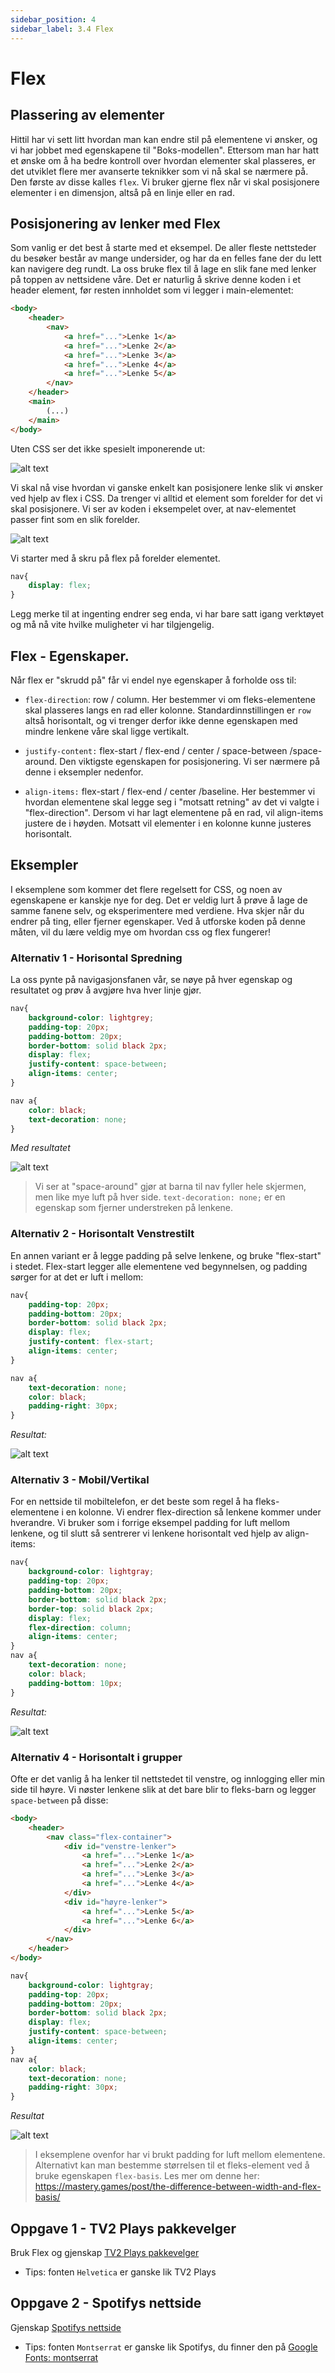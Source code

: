```yaml
---
sidebar_position: 4
sidebar_label: 3.4 Flex
---
```


# Flex

## Plassering av elementer

Hittil har vi sett litt hvordan man kan endre stil på elementene vi ønsker, og vi har jobbet med egenskapene til "Boks-modellen". Ettersom man har hatt et ønske om å ha bedre kontroll over hvordan elementer skal plasseres, er det utviklet flere mer avanserte teknikker som vi nå skal se nærmere på. Den første av disse kalles `flex`. Vi bruker gjerne flex når vi skal posisjonere elementer i en dimensjon, altså på en linje eller en rad. 


## Posisjonering av lenker med Flex

Som vanlig er det best å starte med et eksempel. De aller fleste nettsteder du besøker består av mange undersider, og har da en felles fane der du lett kan navigere deg rundt. La oss bruke flex til å lage en slik fane med lenker på toppen av nettsidene våre. Det er naturlig å skrive denne koden i et header element, før resten innholdet som vi legger i main-elementet:

```html
<body>
    <header>
        <nav>
            <a href="...">Lenke 1</a>
            <a href="...">Lenke 2</a>
            <a href="...">Lenke 3</a>
            <a href="...">Lenke 4</a>
            <a href="...">Lenke 5</a>
        </nav>
    </header>
    <main>
        (...)
    </main>
</body>
```
Uten CSS ser det ikke spesielt imponerende ut:

![alt text](./bilder/3_4%20flex/navbar1.png)

Vi skal nå vise hvordan vi ganske enkelt kan posisjonere lenke slik vi ønsker ved hjelp av flex i CSS. Da trenger vi alltid et element som forelder for det vi skal posisjonere. Vi ser av koden i eksempelet over, at nav-elementet passer fint som en slik forelder.

![alt text](./bilder/3_4%20flex/flexboks.png)

Vi starter med å skru på flex på forelder elementet.

```css
nav{
    display: flex;
}
```

Legg merke til at ingenting endrer seg enda, vi har bare satt igang verktøyet og må nå vite hvilke muligheter vi har tilgjengelig.

## Flex - Egenskaper.

Når flex er "skrudd på" får vi endel nye egenskaper å forholde oss til:

* `flex-direction`: row / column. Her bestemmer vi om fleks-elementene skal plasseres langs en rad eller kolonne. Standardinnstillingen er `row` altså horisontalt, og vi trenger derfor ikke denne egenskapen med mindre lenkene våre skal ligge vertikalt.

* `justify-content:` flex-start / flex-end / center / space-between /space-around. Den viktigste egenskapen for posisjonering. Vi ser nærmere på denne i eksempler nedenfor.

* `align-items:` flex-start / flex-end / center /baseline. Her bestemmer vi hvordan elementene skal legge seg i "motsatt retning" av det vi valgte i "flex-direction". Dersom vi har lagt elementene på en rad, vil align-items justere de i høyden. Motsatt vil elementer i en kolonne kunne justeres horisontalt. 

## Eksempler

I eksemplene som kommer det flere regelsett for CSS, og noen av egenskapene er kanskje nye for deg. Det er veldig lurt å prøve å lage de samme fanene selv, og eksperimentere med verdiene. Hva skjer når du endrer på ting, eller fjerner egenskaper. Ved å utforske koden på denne måten, vil du lære veldig mye om hvordan css og flex fungerer! 

### Alternativ 1 - Horisontal Spredning

La oss pynte på navigasjonsfanen vår, se nøye på hver egenskap og resultatet og prøv å avgjøre hva hver linje gjør.

```css
nav{
    background-color: lightgrey;
    padding-top: 20px;
    padding-bottom: 20px;
    border-bottom: solid black 2px;
    display: flex;
    justify-content: space-between;
    align-items: center;
}

nav a{
    color: black;
    text-decoration: none;
}
```

*Med resultatet*

![alt text](./bilder/3_4%20flex/navbar2.png)



> Vi ser at "space-around" gjør at barna til nav fyller hele skjermen, men like mye luft på 
> hver side. `text-decoration: none;` er en egenskap som fjerner understreken på lenkene. 

### Alternativ 2 - Horisontalt Venstrestilt

En annen variant er å legge padding på selve lenkene, og bruke "flex-start" i stedet. Flex-start legger alle elementene ved begynnelsen, og padding sørger for at det er luft i mellom:

```css
nav{
    padding-top: 20px;
    padding-bottom: 20px;
    border-bottom: solid black 2px;
    display: flex;
    justify-content: flex-start;
    align-items: center;
}

nav a{
    text-decoration: none;
    color: black;
    padding-right: 30px;
}
```

*Resultat:*

![alt text](./bilder/3_4%20flex/navbar3.png)



### Alternativ 3 - Mobil/Vertikal

For en nettside til mobiltelefon, er det beste som regel å ha fleks-elementene i en kolonne. Vi endrer flex-direction så lenkene kommer under hverandre. Vi bruker som i forrige eksempel padding for luft mellom lenkene, og til slutt så sentrerer vi lenkene horisontalt ved hjelp av align-items:

```css
nav{
    background-color: lightgray;
    padding-top: 20px;
    padding-bottom: 20px;
    border-bottom: solid black 2px;
    border-top: solid black 2px;
    display: flex;
    flex-direction: column;
    align-items: center;
}  
nav a{
    text-decoration: none;
    color: black;
    padding-bottom: 10px;
}
```
*Resultat:*

![alt text](./bilder/3_4%20flex/navbar5.png)

### Alternativ 4 - Horisontalt i grupper

Ofte er det vanlig å ha lenker til nettstedet til venstre, og innlogging eller min side til høyre. Vi nøster lenkene slik at det bare blir to fleks-barn og legger `space-between` på disse:

```html
<body>
    <header>
        <nav class="flex-container">
            <div id="venstre-lenker">
                <a href="...">Lenke 1</a>
                <a href="...">Lenke 2</a>
                <a href="...">Lenke 3</a>
                <a href="...">Lenke 4</a>
            </div>
            <div id="høyre-lenker">
                <a href="...">Lenke 5</a>
                <a href="...">Lenke 6</a>
            </div>
        </nav>
    </header>
</body>
```

```css
nav{
    background-color: lightgray;
    padding-top: 20px;
    padding-bottom: 20px;
    border-bottom: solid black 2px;
    display: flex;
    justify-content: space-between;
    align-items: center;
}  
nav a{
    color: black;
    text-decoration: none;
    padding-right: 30px;
}
```

*Resultat*

![alt text](./bilder/3_4%20flex/navbar4.png)


> I eksemplene ovenfor har vi brukt padding for luft mellom elementene. Alternativt kan man 
> bestemme størrelsen til et fleks-element ved å bruke egenskapen `flex-basis`. Les mer om 
> denne her: https://mastery.games/post/the-difference-between-width-and-flex-basis/

## Oppgave 1 - TV2 Plays pakkevelger

Bruk Flex og gjenskap [TV2 Plays pakkevelger](https://play.tv2.no/pakker)

- Tips: fonten `Helvetica` er ganske lik TV2 Plays

## Oppgave 2 - Spotifys nettside

Gjenskap [Spotifys nettside](https://open.spotify.com/) 

- Tips: fonten `Montserrat` er ganske lik Spotifys, du finner den på [Google Fonts: montserrat](https://fonts.google.com/specimen/Montserrat)


